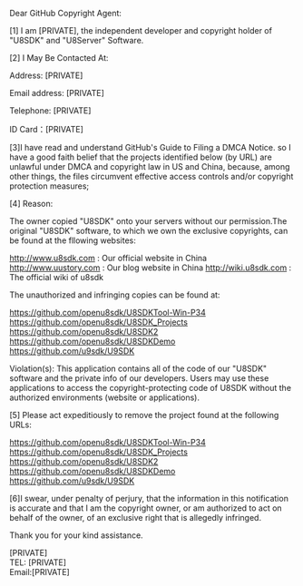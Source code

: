 Dear GitHub Copyright Agent:

[1] I am [PRIVATE], the independent developer and copyright holder of "U8SDK" and "U8Server" Software.

[2] I May Be Contacted At:

Address: [PRIVATE]

Email address: [PRIVATE]

Telephone: [PRIVATE]

ID Card：[PRIVATE]

[3]I have read and understand GitHub's Guide to Filing a DMCA Notice. so I have a good faith belief that the projects identified below (by URL) are unlawful under DMCA and copyright law in US and China, because, among other things, the files circumvent effective access controls and/or copyright protection measures;

[4] Reason:

The owner copied "U8SDK" onto your servers without our permission.The original "U8SDK" software, to which we own the exclusive copyrights, can be found at the fllowing websites:

http://www.u8sdk.com : Our official website in China
http://www.uustory.com : Our blog website in China
http://wiki.u8sdk.com : The official wiki of u8sdk

The unauthorized and infringing copies can be found at:

https://github.com/openu8sdk/U8SDKTool-Win-P34  
https://github.com/openu8sdk/U8SDK_Projects  
https://github.com/openu8sdk/U8SDK2  
https://github.com/openu8sdk/U8SDKDemo  
https://github.com/u9sdk/U9SDK  

Violation(s): This application contains all of the code of our "U8SDK" software and the private info of our developers. Users may use these applications to access the copyright-protecting code of U8SDK without the authorized environments (website or applications).

[5] Please act expeditiously to remove the project found at the following URLs:

https://github.com/openu8sdk/U8SDKTool-Win-P34  
https://github.com/openu8sdk/U8SDK_Projects  
https://github.com/openu8sdk/U8SDK2  
https://github.com/openu8sdk/U8SDKDemo  
https://github.com/u9sdk/U9SDK  

[6]I swear, under penalty of perjury, that the information in this notification is accurate and that I am the copyright owner, or am authorized to act on behalf of the owner, of an exclusive right that is allegedly infringed.

Thank you for your kind assistance.

[PRIVATE]  
TEL: [PRIVATE]  
Email:[PRIVATE]
